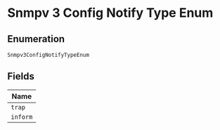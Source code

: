 
# Snmpv 3 Config Notify Type Enum

## Enumeration

`Snmpv3ConfigNotifyTypeEnum`

## Fields

| Name |
|  --- |
| `trap` |
| `inform` |

